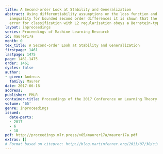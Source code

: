 ```yaml
---
title: A Second-order Look at Stability and Generalization
abstract: Using differentiability assumptions on the loss function and a concentration
  inequality for bounded second order differences it is shown that the generalization
  error for classification with L2 regularisation obeys a Bernstein-type inequality.
layout: inproceedings
series: Proceedings of Machine Learning Research
id: maurer17a
month: 0
tex_title: A Second-order Look at Stability and Generalization
firstpage: 1461
lastpage: 1475
page: 1461-1475
order: 1461
cycles: false
author:
- given: Andreas
  family: Maurer
date: 2017-06-18
address: 
publisher: PMLR
container-title: Proceedings of the 2017 Conference on Learning Theory
volume: '65'
genre: inproceedings
issued:
  date-parts:
  - 2017
  - 6
  - 18
pdf: http://proceedings.mlr.press/v65/maurer17a/maurer17a.pdf
extras: []
# Format based on citeproc: http://blog.martinfenner.org/2013/07/30/citeproc-yaml-for-bibliographies/
---
```


